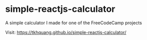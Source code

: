 # simple-reactjs-calculator
A simple calculator I made for one of the FreeCodeCamp projects

Visit: https://tkhquang.github.io/simple-reactjs-calculator/
